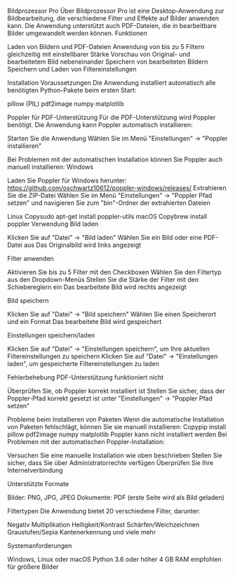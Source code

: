 Bildprozessor Pro
Über
Bildprozessor Pro ist eine Desktop-Anwendung zur Bildbearbeitung, die verschiedene Filter und Effekte auf Bilder anwenden kann. Die Anwendung unterstützt auch PDF-Dateien, die in bearbeitbare Bilder umgewandelt werden können.
Funktionen

Laden von Bildern und PDF-Dateien
Anwendung von bis zu 5 Filtern gleichzeitig mit einstellbarer Stärke
Vorschau von Original- und bearbeitetem Bild nebeneinander
Speichern von bearbeiteten Bildern
Speichern und Laden von Filtereinstellungen

Installation
Voraussetzungen
Die Anwendung installiert automatisch alle benötigten Python-Pakete beim ersten Start:

pillow (PIL)
pdf2image
numpy
matplotlib

Poppler für PDF-Unterstützung
Für die PDF-Unterstützung wird Poppler benötigt. Die Anwendung kann Poppler automatisch installieren:

Starten Sie die Anwendung
Wählen Sie im Menü "Einstellungen" → "Poppler installieren"

Bei Problemen mit der automatischen Installation können Sie Poppler auch manuell installieren:
Windows

Laden Sie Poppler für Windows herunter: https://github.com/oschwartz10612/poppler-windows/releases/
Extrahieren Sie die ZIP-Datei
Wählen Sie im Menü "Einstellungen" → "Poppler Pfad setzen" und navigieren Sie zum "bin"-Ordner der extrahierten Dateien

Linux
Copysudo apt-get install poppler-utils
macOS
Copybrew install poppler
Verwendung
Bild laden

Klicken Sie auf "Datei" → "Bild laden"
Wählen Sie ein Bild oder eine PDF-Datei aus
Das Originalbild wird links angezeigt

Filter anwenden

Aktivieren Sie bis zu 5 Filter mit den Checkboxen
Wählen Sie den Filtertyp aus den Dropdown-Menüs
Stellen Sie die Stärke der Filter mit den Schiebereglern ein
Das bearbeitete Bild wird rechts angezeigt

Bild speichern

Klicken Sie auf "Datei" → "Bild speichern"
Wählen Sie einen Speicherort und ein Format
Das bearbeitete Bild wird gespeichert

Einstellungen speichern/laden

Klicken Sie auf "Datei" → "Einstellungen speichern", um Ihre aktuellen Filtereinstellungen zu speichern
Klicken Sie auf "Datei" → "Einstellungen laden", um gespeicherte Filtereinstellungen zu laden

Fehlerbehebung
PDF-Unterstützung funktioniert nicht

Überprüfen Sie, ob Poppler korrekt installiert ist
Stellen Sie sicher, dass der Poppler-Pfad korrekt gesetzt ist unter "Einstellungen" → "Poppler Pfad setzen"

Probleme beim Installieren von Paketen
Wenn die automatische Installation von Paketen fehlschlägt, können Sie sie manuell installieren:
Copypip install pillow pdf2image numpy matplotlib
Poppler kann nicht installiert werden
Bei Problemen mit der automatischen Poppler-Installation:

Versuchen Sie eine manuelle Installation wie oben beschrieben
Stellen Sie sicher, dass Sie über Administratorrechte verfügen
Überprüfen Sie Ihre Internetverbindung

Unterstützte Formate

Bilder: PNG, JPG, JPEG
Dokumente: PDF (erste Seite wird als Bild geladen)

Filtertypen
Die Anwendung bietet 20 verschiedene Filter, darunter:

Negativ
Multiplikation
Helligkeit/Kontrast
Schärfen/Weichzeichnen
Graustufen/Sepia
Kantenerkennung
und viele mehr

Systemanforderungen

Windows, Linux oder macOS
Python 3.6 oder höher
4 GB RAM empfohlen für größere Bilder